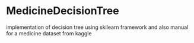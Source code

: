 # MedicineDecisionTree
implementation of decision tree using skilearn framework and also manual for a medicine dataset from kaggle
